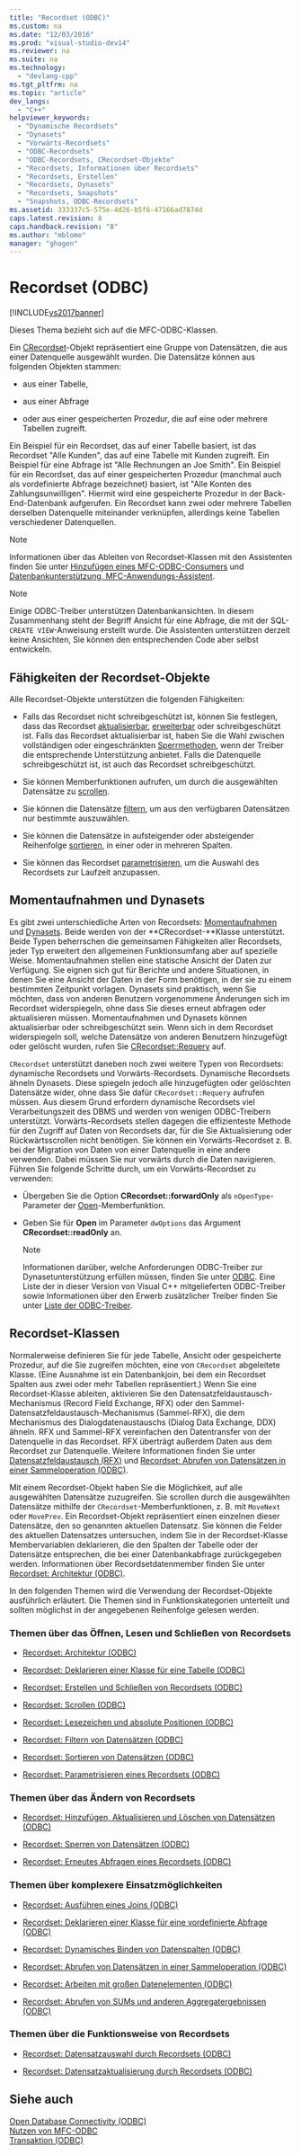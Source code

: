 ```yaml
---
title: "Recordset (ODBC)"
ms.custom: na
ms.date: "12/03/2016"
ms.prod: "visual-studio-dev14"
ms.reviewer: na
ms.suite: na
ms.technology: 
  - "devlang-cpp"
ms.tgt_pltfrm: na
ms.topic: "article"
dev_langs: 
  - "C++"
helpviewer_keywords: 
  - "Dynamische Recordsets"
  - "Dynasets"
  - "Vorwärts-Recordsets"
  - "ODBC-Recordsets"
  - "ODBC-Recordsets, CRecordset-Objekte"
  - "Recordsets, Informationen über Recordsets"
  - "Recordsets, Erstellen"
  - "Recordsets, Dynasets"
  - "Recordsets, Snapshots"
  - "Snapshots, ODBC-Recordsets"
ms.assetid: 333337c5-575e-4d26-b5f6-47166ad7874d
caps.latest.revision: 8
caps.handback.revision: "8"
ms.author: "mblome"
manager: "ghogen"
---
```

# Recordset (ODBC)
[!INCLUDE[vs2017banner](../../assembler/inline/includes/vs2017banner.md)]

Dieses Thema bezieht sich auf die MFC\-ODBC\-Klassen.  
  
 Ein [CRecordset](../../mfc/reference/crecordset-class.md)\-Objekt repräsentiert eine Gruppe von Datensätzen, die aus einer Datenquelle ausgewählt wurden.  Die Datensätze können aus folgenden Objekten stammen:  
  
-   aus einer Tabelle,  
  
-   aus einer Abfrage  
  
-   oder aus einer gespeicherten Prozedur, die auf eine oder mehrere Tabellen zugreift.  
  
 Ein Beispiel für ein Recordset, das auf einer Tabelle basiert, ist das Recordset "Alle Kunden", das auf eine Tabelle mit Kunden zugreift.  Ein Beispiel für eine Abfrage ist "Alle Rechnungen an Joe Smith". Ein Beispiel für ein Recordset, das auf einer gespeicherten Prozedur \(manchmal auch als vordefinierte Abfrage bezeichnet\) basiert, ist "Alle Konten des Zahlungsunwilligen". Hiermit wird eine gespeicherte Prozedur in der Back\-End\-Datenbank aufgerufen.  Ein Recordset kann zwei oder mehrere Tabellen derselben Datenquelle miteinander verknüpfen, allerdings keine Tabellen verschiedener Datenquellen.  
  
> [!NOTE]
>  Informationen über das Ableiten von Recordset\-Klassen mit den Assistenten finden Sie unter [Hinzufügen eines MFC\-ODBC\-Consumers](../../mfc/reference/adding-an-mfc-odbc-consumer.md) und [Datenbankunterstützung, MFC\-Anwendungs\-Assistent](../../mfc/reference/database-support-mfc-application-wizard.md).  
  
> [!NOTE]
>  Einige ODBC\-Treiber unterstützen Datenbankansichten.  In diesem Zusammenhang steht der Begriff Ansicht für eine Abfrage, die mit der SQL\-`CREATE VIEW`\-Anweisung erstellt wurde.  Die Assistenten unterstützen derzeit keine Ansichten, Sie können den entsprechenden Code aber selbst entwickeln.  
  
##  <a name="_core_recordset_capabilities"></a> Fähigkeiten der Recordset\-Objekte  
 Alle Recordset\-Objekte unterstützen die folgenden Fähigkeiten:  
  
-   Falls das Recordset nicht schreibgeschützt ist, können Sie festlegen, dass das Recordset [aktualisierbar](../../data/odbc/recordset-adding-updating-and-deleting-records-odbc.md), [erweiterbar](../../data/odbc/recordset-adding-updating-and-deleting-records-odbc.md) oder schreibgeschützt ist.  Falls das Recordset aktualisierbar ist, haben Sie die Wahl zwischen vollständigen oder eingeschränkten [Sperrmethoden](../../data/odbc/recordset-locking-records-odbc.md), wenn der Treiber die entsprechende Unterstützung anbietet.  Falls die Datenquelle schreibgeschützt ist, ist auch das Recordset schreibgeschützt.  
  
-   Sie können Memberfunktionen aufrufen, um durch die ausgewählten Datensätze zu [scrollen](../../data/odbc/recordset-scrolling-odbc.md).  
  
-   Sie können die Datensätze [filtern](../../data/odbc/recordset-filtering-records-odbc.md), um aus den verfügbaren Datensätzen nur bestimmte auszuwählen.  
  
-   Sie können die Datensätze in aufsteigender oder absteigender Reihenfolge [sortieren](../../data/odbc/recordset-sorting-records-odbc.md), in einer oder in mehreren Spalten.  
  
-   Sie können das Recordset [parametrisieren](../../data/odbc/recordset-parameterizing-a-recordset-odbc.md), um die Auswahl des Recordsets zur Laufzeit anzupassen.  
  
##  <a name="_core_snapshots_and_dynasets"></a> Momentaufnahmen und Dynasets  
 Es gibt zwei unterschiedliche Arten von Recordsets: [Momentaufnahmen](../../data/odbc/snapshot.md) und [Dynasets](../../data/odbc/dynaset.md).  Beide werden von der **CRecordset\-**Klasse unterstützt.  Beide Typen beherrschen die gemeinsamen Fähigkeiten aller Recordsets, jeder Typ erweitert den allgemeinen Funktionsumfang aber auf spezielle Weise.  Momentaufnahmen stellen eine statische Ansicht der Daten zur Verfügung. Sie eignen sich gut für Berichte und andere Situationen, in denen Sie eine Ansicht der Daten in der Form benötigen, in der sie zu einem bestimmten Zeitpunkt vorlagen.  Dynasets sind praktisch, wenn Sie möchten, dass von anderen Benutzern vorgenommene Änderungen sich im Recordset widerspiegeln, ohne dass Sie dieses erneut abfragen oder aktualisieren müssen.  Momentaufnahmen und Dynasets können aktualisierbar oder schreibgeschützt sein.  Wenn sich in dem Recordset widerspiegeln soll, welche Datensätze von anderen Benutzern hinzugefügt oder gelöscht wurden, rufen Sie [CRecordset::Requery](../Topic/CRecordset::Requery.md) auf.  
  
 `CRecordset` unterstützt daneben noch zwei weitere Typen von Recordsets: dynamische Recordsets und Vorwärts\-Recordsets.  Dynamische Recordsets ähneln Dynasets. Diese spiegeln jedoch alle hinzugefügten oder gelöschten Datensätze wider, ohne dass Sie dafür `CRecordset::Requery` aufrufen müssen.  Aus diesem Grund erfordern dynamische Recordsets viel Verarbeitungszeit des DBMS und werden von wenigen ODBC\-Treibern unterstützt.  Vorwärts\-Recordsets stellen dagegen die effizienteste Methode für den Zugriff auf Daten von Recordsets dar, für die Sie Aktualisierung oder Rückwärtsscrollen nicht benötigen.  Sie können ein Vorwärts\-Recordset z. B. bei der Migration von Daten von einer Datenquelle in eine andere verwenden. Dabei müssen Sie nur vorwärts durch die Daten navigieren.  Führen Sie folgende Schritte durch, um ein Vorwärts\-Recordset zu verwenden:  
  
-   Übergeben Sie die Option **CRecordset::forwardOnly** als `nOpenType`\-Parameter der [Open](../Topic/CRecordset::Open.md)\-Memberfunktion.  
  
-   Geben Sie für **Open** im Parameter `dwOptions` das Argument **CRecordset::readOnly** an.  
  
    > [!NOTE]
    >  Informationen darüber, welche Anforderungen ODBC\-Treiber zur Dynasetunterstützung erfüllen müssen, finden Sie unter [ODBC](../../data/odbc/odbc-basics.md).  Eine Liste der in dieser Version von Visual C\+\+ mitgelieferten ODBC\-Treiber sowie Informationen über den Erwerb zusätzlicher Treiber finden Sie unter [Liste der ODBC\-Treiber](../../data/odbc/odbc-driver-list.md).  
  
##  <a name="_core_your_recordsets"></a> Recordset\-Klassen  
 Normalerweise definieren Sie für jede Tabelle, Ansicht oder gespeicherte Prozedur, auf die Sie zugreifen möchten, eine von `CRecordset` abgeleitete Klasse. \(Eine Ausnahme ist ein Datenbankjoin, bei dem ein Recordset Spalten aus zwei oder mehr Tabellen repräsentiert.\) Wenn Sie eine Recordset\-Klasse ableiten, aktivieren Sie den Datensatzfeldaustausch\-Mechanismus \(Record Field Exchange, RFX\) oder den Sammel\-Datensatzfeldaustausch\-Mechanismus \(Sammel\-RFX\), die dem Mechanismus des Dialogdatenaustauschs \(Dialog Data Exchange, DDX\) ähneln.  RFX und Sammel\-RFX vereinfachen den Datentransfer von der Datenquelle in das Recordset. RFX überträgt außerdem Daten aus dem Recordset zur Datenquelle.  Weitere Informationen finden Sie unter [Datensatzfeldaustausch \(RFX\)](../../data/odbc/record-field-exchange-rfx.md) und [Recordset: Abrufen von Datensätzen in einer Sammeloperation \(ODBC\)](../../data/odbc/recordset-fetching-records-in-bulk-odbc.md).  
  
 Mit einem Recordset\-Objekt haben Sie die Möglichkeit, auf alle ausgewählten Datensätze zuzugreifen.  Sie scrollen durch die ausgewählten Datensätze mithilfe der `CRecordset`\-Memberfunktionen, z. B. mit `MoveNext` oder `MovePrev`.  Ein Recordset\-Objekt repräsentiert einen einzelnen dieser Datensätze, den so genannten aktuellen Datensatz.  Sie können die Felder des aktuellen Datensatzes untersuchen, indem Sie in der Recordset\-Klasse Membervariablen deklarieren, die den Spalten der Tabelle oder der Datensätze entsprechen, die bei einer Datenbankabfrage zurückgegeben werden.  Informationen über Recordsetdatenmember finden Sie unter [Recordset: Architektur \(ODBC\)](../../data/odbc/recordset-architecture-odbc.md).  
  
 In den folgenden Themen wird die Verwendung der Recordset\-Objekte ausführlich erläutert.  Die Themen sind in Funktionskategorien unterteilt und sollten möglichst in der angegebenen Reihenfolge gelesen werden.  
  
### Themen über das Öffnen, Lesen und Schließen von Recordsets  
  
-   [Recordset: Architektur \(ODBC\)](../../data/odbc/recordset-architecture-odbc.md)  
  
-   [Recordset: Deklarieren einer Klasse für eine Tabelle \(ODBC\)](../../data/odbc/recordset-declaring-a-class-for-a-table-odbc.md)  
  
-   [Recordset: Erstellen und Schließen von Recordsets \(ODBC\)](../../data/odbc/recordset-creating-and-closing-recordsets-odbc.md)  
  
-   [Recordset: Scrollen \(ODBC\)](../../data/odbc/recordset-scrolling-odbc.md)  
  
-   [Recordset: Lesezeichen und absolute Positionen \(ODBC\)](../../data/odbc/recordset-bookmarks-and-absolute-positions-odbc.md)  
  
-   [Recordset: Filtern von Datensätzen \(ODBC\)](../../data/odbc/recordset-filtering-records-odbc.md)  
  
-   [Recordset: Sortieren von Datensätzen \(ODBC\)](../../data/odbc/recordset-sorting-records-odbc.md)  
  
-   [Recordset: Parametrisieren eines Recordsets \(ODBC\)](../../data/odbc/recordset-parameterizing-a-recordset-odbc.md)  
  
### Themen über das Ändern von Recordsets  
  
-   [Recordset: Hinzufügen, Aktualisieren und Löschen von Datensätzen \(ODBC\)](../../data/odbc/recordset-adding-updating-and-deleting-records-odbc.md)  
  
-   [Recordset: Sperren von Datensätzen \(ODBC\)](../../data/odbc/recordset-locking-records-odbc.md)  
  
-   [Recordset: Erneutes Abfragen eines Recordsets \(ODBC\)](../../data/odbc/recordset-requerying-a-recordset-odbc.md)  
  
### Themen über komplexere Einsatzmöglichkeiten  
  
-   [Recordset: Ausführen eines Joins \(ODBC\)](../../data/odbc/recordset-performing-a-join-odbc.md)  
  
-   [Recordset: Deklarieren einer Klasse für eine vordefinierte Abfrage \(ODBC\)](../../data/odbc/recordset-declaring-a-class-for-a-predefined-query-odbc.md)  
  
-   [Recordset: Dynamisches Binden von Datenspalten \(ODBC\)](../../data/odbc/recordset-dynamically-binding-data-columns-odbc.md)  
  
-   [Recordset: Abrufen von Datensätzen in einer Sammeloperation \(ODBC\)](../../data/odbc/recordset-fetching-records-in-bulk-odbc.md)  
  
-   [Recordset: Arbeiten mit großen Datenelementen \(ODBC\)](../../data/odbc/recordset-working-with-large-data-items-odbc.md)  
  
-   [Recordset: Abrufen von SUMs und anderen Aggregatergebnissen \(ODBC\)](../../data/odbc/recordset-obtaining-sums-and-other-aggregate-results-odbc.md)  
  
### Themen über die Funktionsweise von Recordsets  
  
-   [Recordset: Datensatzauswahl durch Recordsets \(ODBC\)](../../data/odbc/recordset-how-recordsets-select-records-odbc.md)  
  
-   [Recordset: Datensatzaktualisierung durch Recordsets \(ODBC\)](../../data/odbc/recordset-how-recordsets-update-records-odbc.md)  
  
## Siehe auch  
 [Open Database Connectivity \(ODBC\)](../../data/odbc/open-database-connectivity-odbc.md)   
 [Nutzen von MFC\-ODBC](../../mfc/reference/adding-an-mfc-odbc-consumer.md)   
 [Transaktion \(ODBC\)](../../data/odbc/transaction-odbc.md)